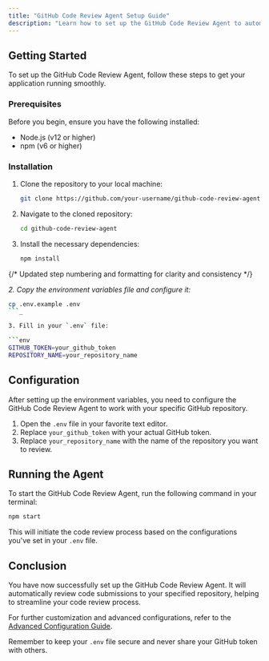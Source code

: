 ```yaml
---
title: "GitHub Code Review Agent Setup Guide"
description: "Learn how to set up the GitHub Code Review Agent to automate your code review process."
---
```


## Getting Started

To set up the GitHub Code Review Agent, follow these steps to get your application running smoothly.

### Prerequisites

Before you begin, ensure you have the following installed:

- Node.js (v12 or higher)
- npm (v6 or higher)

### Installation

1. Clone the repository to your local machine:

   ```bash
   git clone https://github.com/your-username/github-code-review-agent.git
   ```

2. Navigate to the cloned repository:

   ```bash
   cd github-code-review-agent
   ```

3. Install the necessary dependencies:

   ```bash
   npm install
   ```

{/* Updated step numbering and formatting for clarity and consistency */}

_2. Copy the environment variables file and configure it:_

   ```bash
   cp .env.example .env
   ```_

3. Fill in your `.env` file:

   ```env
   GITHUB_TOKEN=your_github_token
   REPOSITORY_NAME=your_repository_name
   ```

## Configuration

After setting up the environment variables, you need to configure the GitHub Code Review Agent to work with your specific GitHub repository.

1. Open the `.env` file in your favorite text editor.
2. Replace `your_github_token` with your actual GitHub token.
3. Replace `your_repository_name` with the name of the repository you want to review.

## Running the Agent

To start the GitHub Code Review Agent, run the following command in your terminal:

```bash
npm start
```

This will initiate the code review process based on the configurations you've set in your `.env` file.

## Conclusion

You have now successfully set up the GitHub Code Review Agent. It will automatically review code submissions to your specified repository, helping to streamline your code review process.

For further customization and advanced configurations, refer to the [Advanced Configuration Guide](/docs/advanced-configuration).

Remember to keep your `.env` file secure and never share your GitHub token with others.